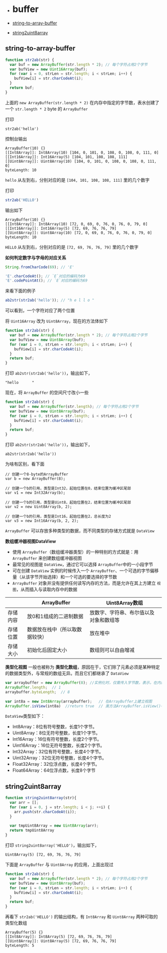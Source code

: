 - # buffer

- [string-to-array-buffer](#string-to-array-buffer)
- [string2uint8array](#string2uint8array)


## string-to-array-buffer

```js
function str2ab(str) {
  var buf = new ArrayBuffer(str.length * 2); // 每个字符占用2个字节
  var bufView = new Uint16Array(buf);
  for (var i = 0, strLen = str.length; i < strLen; i++) {
    bufView[i] = str.charCodeAt(i);
  }
  return buf;
}
```

上面的 `new ArrayBuffer(str.length * 2)` 在内存中指定的字节数，表水创建了一个 `str.length * 2` byte 的 `ArrayBuffer`

打印
```
str2ab('hello')
```

控制台输出
```
ArrayBuffer(10) {}
[[Int8Array]]: Int8Array(10) [104, 0, 101, 0, 108, 0, 108, 0, 111, 0]
[[Int16Array]]: Int16Array(5) [104, 101, 108, 108, 111]
[[Uint8Array]]: Uint8Array(10) [104, 0, 101, 0, 108, 0, 108, 0, 111, 0]
byteLength: 10
```

`hello` 从左到右，分别对应的是 `[104, 101, 108, 108, 111]` 里的几个数字

打印

```js
str2ab('HELLO')
```

输出如下
```
ArrayBuffer(10) {}
[[Int8Array]]: Int8Array(10) [72, 0, 69, 0, 76, 0, 76, 0, 79, 0]
[[Int16Array]]: Int16Array(5) [72, 69, 76, 76, 79]
[[Uint8Array]]: Uint8Array(10) [72, 0, 69, 0, 76, 0, 76, 0, 79, 0]
byteLength: 10
```

`HELLO` 从左到右，分别对应的是 `[72, 69, 76, 76, 79]` 里的几个数字


**如何判定数字与字母的对应关系**

```js
String.fromCharCode(69); // 'E'

'E'.charCodeAt(); // `E`对应的编码为69
'E'.codePointAt(); // `E`对应的编码为69
```


来看下面的例子
```js
ab2str(str2ab('hello')); // "h e l l o "
```
可以看到，一个字符对应了两个位置

将 `Uint16Array` 改为 `Uint8Array`，现在的方法体如下
```js
function str2ab(str) {
  var buf = new ArrayBuffer(str.length * 2); // 每个字符占用2个字节
  var bufView = new Uint8Array(buf);
  for (var i = 0, strLen = str.length; i < strLen; i++) {
    bufView[i] = str.charCodeAt(i);
  }
  return buf;
}
```

打印 `ab2str(str2ab('hello'))`，输出如下，
```
"hello      "
```

现在，将 `ArrayBuffer` 的空间尺寸改小一些
```js
function str2ab(str) {
  var buf = new ArrayBuffer(str.length); // 每个字符占用2个字节
  var bufView = new Uint8Array(buf);
  for (var i = 0, strLen = str.length; i < strLen; i++) {
    bufView[i] = str.charCodeAt(i);
  }
  return buf;
}
```

打印 `ab2str(str2ab('hello'))`，输出如下，
```
ab2str(str2ab('hello'))
```

为啥有区别，看下面
```
// 创建一个8-byte的ArrayBuffer
var b = new ArrayBuffer(8);
 
// 创建一个b的引用，类型是Int32，起始位置在0，结束位置为缓冲区尾部
var v1 = new Int32Array(b);
 
// 创建一个b的引用，类型是Uint8，起始位置在2，结束位置为缓冲区尾部
var v2 = new Uint8Array(b, 2);
 
// 创建一个b的引用，类型是Int16，起始位置在2，总长度为2
var v3 = new Int16Array(b, 2, 2);
```

`ArrayBuffer` 可以存放多种类型的数据，而不同类型的存储方式就是 `DataView`

**数组缓冲器视图DataView**

- 使用 `ArrayBuffer`（数组缓冲器类型）的一种特别的方式就是：用 `ArrayBuffer` 来创建数组缓冲器视图
- 最常见的视图是 `DataView`，通过它可以选择 `ArrayBuffer`中的一小段字节
- 可在创建 `DataView` 实例的时候传入一个 `ArrayBuffer`、一个可选的字节偏移量（从该字节开始选择）和一个可选的要选择的字节数
- `ArrayBuffer` 对象并没有提供任何读写内存的方法，而是允许在其上方建立 `视图`，从而插入与读取内存中的数据

||	ArrayBuffer |	Uint8Array数组
---|---|---
存储内容 |	放0和1组成的二进制数据 |	放数字、字符串、布尔值以及对象和数组等
存储位置 |	数据放在栈中（所以取数据较快） |	放在堆中
存储大小 |	初始化后固定大小 |	数组则可以自由增减


__类型化视图__ 一般也被称为 __类型化数组__，原因在于，它们除了元素必须是某种特定的数据类型外，与常规的数组无异。而且它们都继承了 `DataView`


```js
var arraybuffer = new ArrayBuffer(8); //实例化时，仅需传入字节数，表示，在内存中开辟了8byte的ArrayBuffer
ArrayBuffer.length;  // 1
arraybuffer.byteLength;  // 8
 
var int8a = new Int8Array(arraybuffer);   // 在ArrayBuffer上建立视图
ArrayBuffer.isView(int8a)  //return true  // 类方法ArrayBuffer.isView()判断某对象是否为视图
```



`DataView`类型如下：
- Int8Array：8位有符号整数，长度1个字节。
- Uint8Array：8位无符号整数，长度1个字节。
- Int16Array：16位有符号整数，长度2个字节。
- Uint16Array：16位无符号整数，长度2个字节。
- Int32Array：32位有符号整数，长度4个字节。
- Uint32Array：32位无符号整数，长度4个字节。
- Float32Array：32位浮点数，长度4个字节。
- Float64Array：64位浮点数，长度8个字节



## string2uint8array

```js
function string2uint8array(str){
  var arr = [];
  for (var i = 0, j = str.length; i < j; ++i) {
    arr.push(str.charCodeAt(i));
  }
 
  var tmpUint8Array = new Uint8Array(arr);
  return tmpUint8Array
}
```

打印 `string2uint8array('HELLO')`，输出如下，
```
Uint8Array(5) [72, 69, 76, 76, 79]
```


下面是 `ArrayBuffer` 与 `Uint8Array` 的应用，上面出现过
```js
function str2ab(str) {
  var buf = new ArrayBuffer(str.length * 2); // 每个字符占用2个字节
  var bufView = new Uint8Array(buf);
  for (var i = 0, strLen = str.length; i < strLen; i++) {
    bufView[i] = str.charCodeAt(i);
  }
  return buf;
}
```

再看下 `str2ab('HELLO')` 的输出结构，有 `Int8Array` 和 `Uint8Array` 两种可取的类型化数组
```
ArrayBuffer(5) {}
[[Int8Array]]: Int8Array(5) [72, 69, 76, 76, 79]
[[Uint8Array]]: Uint8Array(5) [72, 69, 76, 76, 79]
byteLength: 5
```


